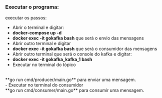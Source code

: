 ### Executar o programa:
executar os passos:<br/>
- Abrir o terminal e digitar:
- **docker-compose up -d**
- **docker exec -it gokafka bash** que será o envio das mensagens
- Abrir outro terminal e digitar
- **docker exec -it gokafka bash** que será o consumidor das mensagens
- Abrir outro terminal que será o console do kafka e digitar:
- **docker exec -it gokafka_kafka_1 bash**
- Executar no terminal do tópico
<br/>
**go run cmd/producer/main.go** para enviar uma mensagem.<br/>
- Executar no terminal do consumidor<br/>
**go run cmd/consumer/main.go** para consumir uma mensagem.
